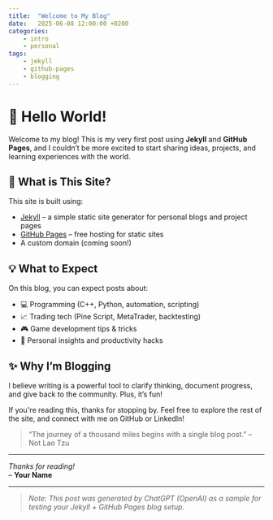 ```yaml
---
title:  "Welcome to My Blog"
date:   2025-06-08 12:00:00 +0200
categories: 
    - intro 
    - personal
tags: 
    - jekyll
    - github-pages 
    - blogging
---
```


# 👋 Hello World!

Welcome to my blog! This is my very first post using **Jekyll** and **GitHub Pages**, and I couldn’t be more excited to start sharing ideas, projects, and learning experiences with the world.

## 🧱 What is This Site?

This site is built using:

- [Jekyll](https://jekyllrb.com/) – a simple static site generator for personal blogs and project pages
- [GitHub Pages](https://pages.github.com/) – free hosting for static sites
- A custom domain (coming soon!)

## 💡 What to Expect

On this blog, you can expect posts about:

- 💻 Programming (C++, Python, automation, scripting)
- 📈 Trading tech (Pine Script, MetaTrader, backtesting)
- 🎮 Game development tips & tricks
- 🧠 Personal insights and productivity hacks

## ✨ Why I’m Blogging

I believe writing is a powerful tool to clarify thinking, document progress, and give back to the community. Plus, it’s fun!

If you're reading this, thanks for stopping by. Feel free to explore the rest of the site, and connect with me on GitHub or LinkedIn!

> “The journey of a thousand miles begins with a single blog post.” – Not Lao Tzu

---

*Thanks for reading!*  
– **Your Name**

---

> *Note: This post was generated by ChatGPT (OpenAI) as a sample for testing your Jekyll + GitHub Pages blog setup.*
